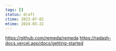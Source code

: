 ```yaml
---
tags: []
status: draft
ctime: 2023-07-02
mtime: 2024-03-22
---
```


https://github.com/remeda/remeda
https://radash-docs.vercel.app/docs/getting-started
